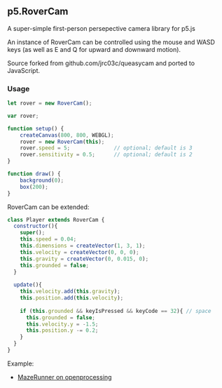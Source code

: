## p5.RoverCam
A super-simple first-person persepective camera library for p5.js

An instance of RoverCam can be controlled using the mouse and WASD keys (as well as E and Q for upward and downward motion).

Source forked from github.com/jrc03c/queasycam and ported to JavaScript.

### Usage

```javascript
let rover = new RoverCam();

var rover;

function setup() {
	createCanvas(800, 800, WEBGL);
	rover = new RoverCam(this);
	rover.speed = 5;              // optional; default is 3
	rover.sensitivity = 0.5;      // optional; default is 2
}

function draw() {
	background(0);
	box(200);
}
```

RoverCam can be extended:

```javascript
class Player extends RoverCam {
  constructor(){
    super();
    this.speed = 0.04;
    this.dimensions = createVector(1, 3, 1);
    this.velocity = createVector(0, 0, 0);
    this.gravity = createVector(0, 0.015, 0);
    this.grounded = false;
  }
  
  update(){
    this.velocity.add(this.gravity);
    this.position.add(this.velocity);
    
    if (this.grounded && keyIsPressed && keyCode == 32){ // space
      this.grounded = false;
      this.velocity.y = -1.5;
      this.position.y -= 0.2;
    }
  }
}
```

Example:
- [MazeRunner on openprocessing](https://www.openprocessing.org/sketch/755273)
